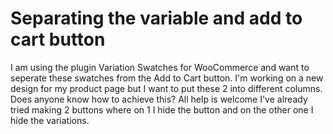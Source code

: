
# Separating the variable and add to cart button

I am using the plugin Variation Swatches for WooCommerce and want to seperate these swatches from the Add to Cart button.
I'm working on a new design for my product page but I want to put these 2 into different columns.
Does anyone know how to achieve this?
All help is welcome
I've already tried making 2 buttons where on 1 I hide the button and on the other one I hide the variations.

        